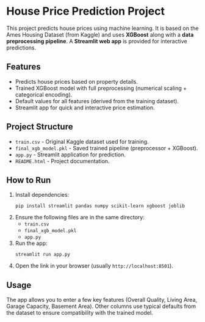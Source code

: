 <!DOCTYPE html>
<html>
<head>
    <title>House Price Prediction Project</title>
</head>
<body>

<h1>House Price Prediction Project</h1>

<p>
This project predicts house prices using machine learning. 
It is based on the Ames Housing Dataset (from Kaggle) and uses 
<strong>XGBoost</strong> along with a <strong>data preprocessing pipeline</strong>. 
A <strong>Streamlit web app</strong> is provided for interactive predictions.
</p>

<h2>Features</h2>
<ul>
    <li>Predicts house prices based on property details.</li>
    <li>Trained XGBoost model with full preprocessing (numerical scaling + categorical encoding).</li>
    <li>Default values for all features (derived from the training dataset).</li>
    <li>Streamlit app for quick and interactive price estimation.</li>
</ul>

<h2>Project Structure</h2>
<ul>
    <li><code>train.csv</code> - Original Kaggle dataset used for training.</li>
    <li><code>final_xgb_model.pkl</code> - Saved trained pipeline (preprocessor + XGBoost).</li>
    <li><code>app.py</code> - Streamlit application for prediction.</li>
    <li><code>README.html</code> - Project documentation.</li>
</ul>

<h2>How to Run</h2>
<ol>
    <li>Install dependencies:
        <pre><code>pip install streamlit pandas numpy scikit-learn xgboost joblib</code></pre>
    </li>
    <li>Ensure the following files are in the same directory:
        <ul>
            <li><code>train.csv</code></li>
            <li><code>final_xgb_model.pkl</code></li>
            <li><code>app.py</code></li>
        </ul>
    </li>
    <li>Run the app:
        <pre><code>streamlit run app.py</code></pre>
    </li>
    <li>Open the link in your browser (usually <code>http://localhost:8501</code>).</li>
</ol>

<h2>Usage</h2>
<p>
The app allows you to enter a few key features (Overall Quality, Living Area, Garage Capacity, Basement Area). 
Other columns use typical defaults from the dataset to ensure compatibility with the trained model.
</p>

</body>
</html>
